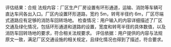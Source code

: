 评估结果：合规
                    法规内容：厂区生产厂房设置有环形通道，运输、消防等车辆可直达车间各出入口。厂区内设置环形道路，宽约 5m，转弯半径约 6m，厂区尽端式道路应有足够的消防车回转场地。
                    检查情况：用户输入的内容详细描述了厂区交通及绿化情况，包括环形通道和道路的设置，宽度和转弯半径的具体数值，以及消防车回转场地的要求，符合相关法规要求。
                    评估依据：用户提供的内容与法规原文一致，满足厂区交通设施的相关规定，且绿化情况也得到了描述，符合要求。